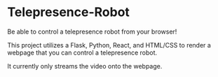 # Telepresence-Robot
Be able to control a telepresence robot from your browser! 

This project utilizes a Flask, Python, React, and HTML/CSS to render a webpage that you can control a telepresence robot. 

It currently only streams the video onto the webpage. 
